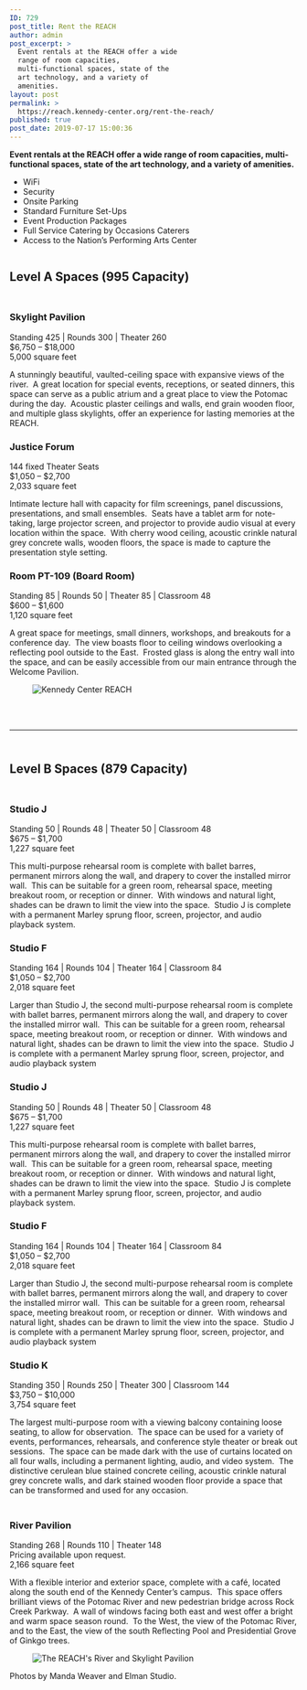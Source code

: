 ```yaml
---
ID: 729
post_title: Rent the REACH
author: admin
post_excerpt: >
  Event rentals at the REACH offer a wide
  range of room capacities,
  multi-functional spaces, state of the
  art technology, and a variety of
  amenities.
layout: post
permalink: >
  https://reach.kennedy-center.org/rent-the-reach/
published: true
post_date: 2019-07-17 15:00:36
---
```

<p><strong>Event rentals at the REACH offer a wide range of room capacities, multi-functional spaces, state of the art technology, and a variety of amenities.</strong></p>
<ul>
<li>WiFi</li>
<li>Security</li>
<li>Onsite Parking</li>
<li>Standard Furniture Set-Ups</li>
<li>Event Production Packages</li>
<li>Full Service Catering by Occasions Caterers</li>
<li>Access to the Nation’s Performing Arts Center</li>
</ul>

<!-- wp:image {"id":841} -->
<figure class="wp-block-image"><img src="https://reach.kennedy-center.org/wp-content/uploads/2019/09/2019_07_27_reach_wedding_elmanstudio-1351_web.jpg" alt="" class="wp-image-841"/></figure>
<!-- /wp:image -->

<!-- wp:heading -->
<h2><strong>Level A Spaces (995 Capacity)</strong><br><br></h2>
<!-- /wp:heading -->

<!-- wp:heading {"level":3} -->
<h3>Skylight Pavilion</h3>
<!-- /wp:heading -->

<!-- wp:paragraph -->
<p>Standing 425 | Rounds 300 | Theater 260<br>$6,750 – $18,000<br> 5,000 square feet</p>
<!-- /wp:paragraph -->

<!-- wp:paragraph -->
<p>A stunningly beautiful, vaulted-ceiling space with expansive views of the river.  A great location for special events, receptions, or seated dinners, this space can serve as a public atrium and a great place to view the Potomac during the day.  Acoustic plaster ceilings and walls, end grain wooden floor, and multiple glass skylights, offer an experience for lasting memories at the REACH.</p>
<!-- /wp:paragraph -->

<!-- wp:heading {"level":3} -->
<h3>Justice Forum</h3>
<!-- /wp:heading -->

<!-- wp:paragraph -->
<p>144 fixed Theater Seats<br>
$1,050 – $2,700<br>
2,033 square feet</p>
<!-- /wp:paragraph -->

<!-- wp:paragraph -->
<p>Intimate lecture hall with capacity for film screenings, panel discussions, presentations, and small ensembles.  Seats have a tablet arm for note-taking, large projector screen, and projector to provide audio visual at every location within the space.  With cherry wood ceiling, acoustic crinkle natural grey concrete walls, wooden floors, the space is made to capture the presentation style setting.</p>
<!-- /wp:paragraph -->

<!-- wp:heading {"level":3} -->
<h3> Room PT-109 (Board Room) </h3>
<!-- /wp:heading -->

<!-- wp:paragraph -->
<p>Standing 85 | Rounds 50 | Theater 85 | Classroom 48<br>
$600 – $1,600<br>
1,120 square feet</p>
<!-- /wp:paragraph -->

<!-- wp:paragraph -->
<p>A great space for meetings, small dinners, workshops, and breakouts for a conference day.  The view boasts floor to ceiling windows overlooking a reflecting pool outside to the East.  Frosted glass is along the entry wall into the space, and can be easily accessible from our main entrance through the Welcome Pavilion.</p>
<!-- /wp:paragraph -->

<!-- wp:html -->
<div class="wp-block-image"><figure class="aligncenter"><img src="https://reach.kennedy-center.org/wp-content/uploads/2019/09/KennedyCenterREACH-PreviewEventGallery-MandaWeaver-255_web.jpg" alt="Kennedy Center REACH" class="wp-image-825"></figure><br><br></div>
<!-- /wp:html -->

<!-- wp:separator -->
<hr class="wp-block-separator"/>
<!-- /wp:separator -->

<!-- wp:heading -->
<h2> <br><strong>Level B Spaces (879 Capacity)</strong><br><br> </h2>
<!-- /wp:heading -->

<!-- wp:columns -->
<div class="wp-block-columns has-2-columns"><!-- wp:column -->
<div class="wp-block-column"><!-- wp:heading {"level":3} -->
<h3 id="mce_40">Studio J</h3>
<!-- /wp:heading -->

<!-- wp:paragraph -->
<p> Standing 50 | Rounds 48 | Theater 50 | Classroom 48<br> $675 – $1,700<br> 1,227 square feet </p>
<!-- /wp:paragraph -->

<!-- wp:paragraph -->
<p>

This multi-purpose rehearsal room is complete with ballet barres, permanent mirrors along the wall, and drapery to cover the installed mirror wall.&nbsp; This can be suitable for a green room, rehearsal space, meeting breakout room, or reception or dinner.&nbsp; With windows and natural light, shades can be drawn to limit the view into the space.&nbsp; Studio J is complete with a permanent Marley sprung floor, screen, projector, and audio playback system.

</p>
<!-- /wp:paragraph --></div>
<!-- /wp:column -->

<!-- wp:column -->
<div class="wp-block-column"><!-- wp:heading {"level":3} -->
<h3 id="mce_46">Studio F </h3>
<!-- /wp:heading -->

<!-- wp:paragraph -->
<p> Standing 164 | Rounds 104 | Theater 164 | Classroom 84<br> $1,050 – $2,700<br> 2,018 square feet </p>
<!-- /wp:paragraph -->

<!-- wp:paragraph -->
<p>

Larger than Studio J, the second multi-purpose rehearsal room is complete with ballet barres, permanent mirrors along the wall, and drapery to cover the installed mirror wall.&nbsp; This can be suitable for a green room, rehearsal space, meeting breakout room, or reception or dinner.&nbsp; With windows and natural light, shades can be drawn to limit the view into the space.&nbsp; Studio J is complete with a permanent Marley sprung floor, screen, projector, and audio playback system

</p>
<!-- /wp:paragraph --></div>
<!-- /wp:column --></div>
<!-- /wp:columns -->

<!-- wp:heading {"level":3} -->
<h3>Studio J</h3>
<!-- /wp:heading -->

<!-- wp:paragraph -->
<p>Standing 50 | Rounds 48 | Theater 50 | Classroom 48<br>
$675 – $1,700<br>
1,227 square feet</p>
<!-- /wp:paragraph -->

<!-- wp:paragraph -->
<p>This multi-purpose rehearsal room is complete with ballet barres, permanent mirrors along the wall, and drapery to cover the installed mirror wall.  This can be suitable for a green room, rehearsal space, meeting breakout room, or reception or dinner.  With windows and natural light, shades can be drawn to limit the view into the space.  Studio J is complete with a permanent Marley sprung floor, screen, projector, and audio playback system.</p>
<!-- /wp:paragraph -->

<!-- wp:heading {"level":3} -->
<h3>Studio F</h3>
<!-- /wp:heading -->

<!-- wp:paragraph -->
<p>Standing 164 | Rounds 104 | Theater 164 | Classroom 84<br>
$1,050 – $2,700<br>
2,018 square feet</p>
<!-- /wp:paragraph -->

<!-- wp:paragraph -->
<p>Larger than Studio J, the second multi-purpose rehearsal room is complete with ballet barres, permanent mirrors along the wall, and drapery to cover the installed mirror wall.  This can be suitable for a green room, rehearsal space, meeting breakout room, or reception or dinner.  With windows and natural light, shades can be drawn to limit the view into the space.  Studio J is complete with a permanent Marley sprung floor, screen, projector, and audio playback system</p>
<!-- /wp:paragraph -->

<!-- wp:heading {"level":3} -->
<h3>Studio K</h3>
<!-- /wp:heading -->

<!-- wp:paragraph -->
<p>Standing 350 | Rounds 250 | Theater 300 | Classroom 144<br>$3,750 – $10,000<br>3,754 square feet</p>
<!-- /wp:paragraph -->

<!-- wp:paragraph -->
<p>The largest multi-purpose room with a viewing balcony containing loose seating, to allow for observation.  The space can be used for a variety of events, performances, rehearsals, and conference style theater or break out sessions.  The space can be made dark with the use of curtains located on all four walls, including a permanent lighting, audio, and video system.  The distinctive cerulean blue stained concrete ceiling, acoustic crinkle natural grey concrete walls, and dark stained wooden floor provide a space that can be transformed and used for any occasion.</p>
<!-- /wp:paragraph -->

<!-- wp:heading {"level":3} -->
<h3> <br>River Pavilion </h3>
<!-- /wp:heading -->

<!-- wp:paragraph -->
<p>Standing 268 | Rounds 110 | Theater 148<br>
Pricing available upon request.<br>
2,166 square feet</p>
<!-- /wp:paragraph -->

<!-- wp:paragraph -->
<p>With a flexible interior and exterior space, complete with a café, located along the south end of the Kennedy Center’s campus.  This space offers brilliant views of the Potomac River and new pedestrian bridge across Rock Creek Parkway.  A wall of windows facing both east and west offer a bright and warm space season round.  To the West, the view of the Potomac River, and to the East, the view of the south Reflecting Pool and Presidential Grove of Ginkgo trees.</p>
<!-- /wp:paragraph -->

<!-- wp:image {"id":833,"align":"center"} -->
<div class="wp-block-image"><figure class="aligncenter"><img src="https://reach.kennedy-center.org/wp-content/uploads/2019/07/2019_09_05-reach-elmanstudio-9751_web.jpg" alt="The REACH's River and Skylight Pavilion" class="wp-image-833"/></figure></div>
<!-- /wp:image -->

<!-- wp:paragraph -->
<p> </p>
<!-- /wp:paragraph -->

<!-- wp:paragraph -->
<p>Photos by Manda Weaver and Elman Studio.</p>
<!-- /wp:paragraph -->